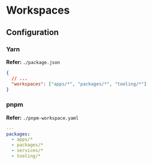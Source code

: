 # Workspaces

## Configuration

### Yarn

**Refer:** `./package.json`

```json
{
  // ...
  "workspaces": ["apps/*", "packages/*", "tooling/*"]
}
```

### pnpm

**Refer:** `./pnpm-workspace.yaml`

```yaml
---
packages:
  - apps/*
  - packages/*
  - services/*
  - tooling/*
```
